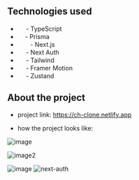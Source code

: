 ## Technologies used

* <img src="https://user-images.githubusercontent.com/118635631/232114924-fc701c34-80ab-4b19-b96c-c7399b5530f4.png" width="15" height="15" /> - TypeScript
* <img src="https://user-images.githubusercontent.com/118635631/232117284-2142c3e1-37a1-4092-a82c-c6ef05247095.png" width="13" height="15" /> - Prisma
* <img src="https://user-images.githubusercontent.com/118635631/232119985-3e89997d-aa14-4546-ae43-1acb8ecca2c2.png" width="25" height="15" /> - Next.js
* <img src="https://user-images.githubusercontent.com/118635631/232124348-08633d57-917e-4ca1-9395-9d1ac4562405.png" width="15" height="15" /> - Next Auth
* <img src="https://user-images.githubusercontent.com/118635631/232121812-6062c62e-33da-4ef9-a49d-3a8f17d9e3cf.png" width="15" height="15" /> - Tailwind
* <img src="https://user-images.githubusercontent.com/118635631/232123049-49da0479-1363-4ced-a985-a2a7d8cc0b7e.png" width="15" height="15" /> - Framer Motion
* <img src="https://user-images.githubusercontent.com/118635631/232123640-aeebb959-0fbd-4fea-8b9d-0615c2e67d69.png" width="15" height="15" /> - Zustand

## About the project

* project link: https://ch-clone.netlify.app

* how the project looks like:

![image](https://user-images.githubusercontent.com/118635631/231845033-d2a9ac95-6d7e-46df-bcdb-2d5664d77ef1.png)

![image2](https://user-images.githubusercontent.com/118635631/231845522-8f191690-aa1c-460e-9511-f69f3e9f1bbe.png)

![image](https://user-images.githubusercontent.com/118635631/232114385-55ecb910-a9b9-43d5-9edc-7f588747d143.png)
![next-auth](https://user-images.githubusercontent.com/118635631/232124348-08633d57-917e-4ca1-9395-9d1ac4562405.png)
